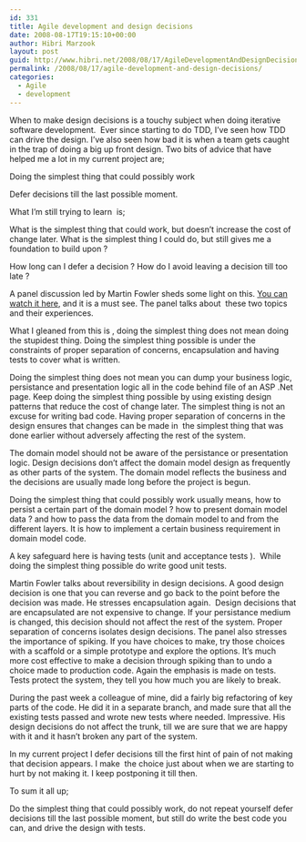 ```yaml
---
id: 331
title: Agile development and design decisions
date: 2008-08-17T19:15:10+00:00
author: Hibri Marzook
layout: post
guid: http://www.hibri.net/2008/08/17/AgileDevelopmentAndDesignDecisions.aspx
permalink: /2008/08/17/agile-development-and-design-decisions/
categories:
  - Agile
  - development
---
```

When to make design decisions is a touchy subject when doing iterative software development.&#160; Ever since starting to do TDD, I’ve seen how TDD can drive the design. I’ve also seen how bad it is when a team gets caught in the trap of doing a big up front design. Two bits of advice that have helped me a lot in my current project are;

Doing the simplest thing that could possibly work

Defer decisions till the last possible moment.

What I’m still trying to learn&#160; is;

What is the simplest thing that could work, but doesn’t increase the cost of change later. What is the simplest thing I could do, but still gives me a foundation to build upon ?

How long can I defer a decision ? How do I avoid leaving a decision till too late ? </p> </p> </p> </p> 

A panel discussion led by Martin Fowler sheds some light on this. [You can watch it here](http://www.infoq.com/presentations/modifiability-fowler "Modifiability? Or is there Design in Agility"), and it is a must see. The panel talks about&#160; these two topics and their experiences.

What I gleaned from this is , doing the simplest thing does not mean doing the stupidest thing. Doing the simplest thing possible is under the constraints of proper separation of concerns, encapsulation and having tests to cover what is written.

Doing the simplest thing does not mean you can dump your business logic, persistance and presentation logic all in the code behind file of an ASP .Net page. Keep doing the simplest thing possible by using existing design patterns that reduce the cost of change later. The simplest thing is not an excuse for writing bad code. Having proper separation of concerns in the design ensures that changes can be made in&#160; the simplest thing that was done earlier without adversely affecting the rest of the system.&#160; 

The domain model should not be aware of the persistance or presentation logic. Design decisions don’t affect the domain model design as frequently as other parts of the system. The domain model reflects the business and the decisions are usually made long before the project is begun. 

Doing the simplest thing that could possibly work usually means, how to persist a certain part of the domain model ? how to present domain model data ? and how to pass the data from the domain model to and from the different layers. It is how to implement a certain business requirement in domain model code.

A key safeguard here is having tests (unit and acceptance tests ).&#160; While doing the simplest thing possible do write good unit tests.

Martin Fowler talks about reversibility in design decisions. A good design decision is one that you can reverse and go back to the point before the decision was made. He stresses encapsulation again.&#160; Design decisions that are encapsulated are not expensive to change. If your persistance medium is changed, this decision should not affect the rest of the system. Proper separation of concerns isolates design decisions. The panel also stresses the importance of spiking. If you have choices to make, try those choices with a scaffold or a simple prototype and explore the options. It’s much more cost effective to make a decision through spiking than to undo a choice made to production code. Again the emphasis is made on tests. Tests protect the system, they tell you how much you are likely to break.&#160; 

During the past week a colleague of mine, did a fairly big refactoring of key parts of the code. He did it in a separate branch, and made sure that all the existing tests passed and wrote new tests where needed. Impressive. His design decisions do not affect the trunk, till we are sure that we are happy with it and it hasn’t broken any part of the system. 

In my current project I defer decisions till the first hint of pain of not making that decision appears. I make&#160; the choice just about when we are starting to hurt by not making it. I keep postponing it till then.

To sum it all up;

Do the simplest thing that could possibly work, do not repeat yourself defer decisions till the last possible moment, but still do write the best code you can, and drive the design with tests.